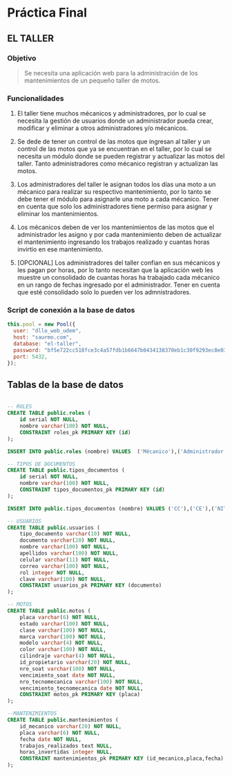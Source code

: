 # Práctica Final

## EL TALLER

### Objetivo

> Se necesita una aplicación web para la administración de los mantenimientos de un pequeño taller de motos.

### Funcionalidades

1. El taller tiene muchos mécanicos y administradores, por lo cual se necesita la gestión de usuarios donde un administrador pueda crear, modificar y eliminar a otros administradores y/o mécanicos.

2. Se dede de tener un control de las motos que ingresan al taller y un control de las motos que ya se encuentran en el taller, por lo cual se necesita un módulo donde se pueden registrar y actualizar las motos del taller. Tanto administradores como mécanico registran y actualizan las motos.

3. Los administradores del taller le asignan todos los días una moto a un mécanico para realizar su respectivo mantenimiento, por lo tanto se debe tener el módulo para asignarle una moto a cada mécanico. Tener en cuenta que solo los administradores tiene permiso para asignar y eliminar los mantenimientos.

4. Los mécanicos deben de ver los mantenimientos de las motos que el administrador les asigno y por cada mantenimiento deben de actualizar el mantenimiento ingresando los trabajos realizado y cuantas horas invirtio en ese mantenimiento.

5. [OPCIONAL] Los administradores del taller confian en sus mécanicos y les pagan por horas, por lo tanto necesitan que la aplicación web les muestre un consolidado de cuantas horas ha trabajado cada mécanico en un rango de fechas ingresado por el administrador. Tener en cuenta que esté consolidado solo lo pueden ver los admnistradores.

### Script de conexión a la base de datos

```js
this.pool = new Pool({
  user: "dllo_web_udem",
  host: "saurmo.com",
  database: "el-taller",
  password: "bf5e722cc518fce3c4a57fdb1b6647b0434138370eb1c30f9293ec8e03062b78",
  port: 5432,
});
```

## Tablas de la base de datos

```sql

-- ROLES
CREATE TABLE public.roles (
	id serial NOT NULL,
	nombre varchar(100) NOT NULL,
	CONSTRAINT roles_pk PRIMARY KEY (id)
);

INSERT INTO public.roles (nombre) VALUES  ('Mécanico'),('Administrador');

-- TIPOS DE DOCUMENTOS
CREATE TABLE public.tipos_documentos (
	id serial NOT NULL,
	nombre varchar(100) NOT NULL,
	CONSTRAINT tipos_documentos_pk PRIMARY KEY (id)
);

INSERT INTO public.tipos_documentos (nombre) VALUES ('CC'),('CE'),('NIT'),('Pasaporte');

-- USUARIOS
CREATE TABLE public.usuarios (
	tipo_documento varchar(10) NOT NULL,
	documento varchar(20) NOT NULL,
	nombre varchar(100) NOT NULL,
	apellidos varchar(100) NOT NULL,
	celular varchar(11) NOT NULL,
	correo varchar(100) NOT NULL,
	rol integer NOT NULL,
	clave varchar(100) NOT NULL,
	CONSTRAINT usuarios_pk PRIMARY KEY (documento)
);

-- MOTOS
CREATE TABLE public.motos (
	placa varchar(6) NOT NULL,
	estado varchar(100) NOT NULL,
	clase varchar(100) NOT NULL,
	marca varchar(100) NOT NULL,
	modelo varchar(4) NOT NULL,
	color varchar(100) NOT NULL,
	cilindraje varchar(4) NOT NULL,
	id_propietario varchar(20) NOT NULL,
	nro_soat varchar(100) NOT NULL,
	vencimiento_soat date NOT NULL,
	nro_tecnomecanica varchar(100) NOT NULL,
	vencimiento_tecnomecanica date NOT NULL,
	CONSTRAINT motos_pk PRIMARY KEY (placa)
);

--MANTENIMIENTOS
CREATE TABLE public.mantenimientos (
	id_mecanico varchar(20) NOT NULL,
	placa varchar(6) NOT NULL,
	fecha date NOT NULL,
	trabajos_realizados text NULL,
	horas_invertidas integer NULL,
	CONSTRAINT mantenimientos_pk PRIMARY KEY (id_mecanico,placa,fecha)
);

```
